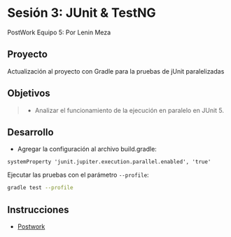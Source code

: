 # Sesión 3: JUnit & TestNG

PostWork Equipo 5: Por Lenin Meza

## Proyecto

Actualización al proyecto con Gradle para la pruebas de jUnit paralelizadas

## Objetivos

> - Analizar el funcionamiento de la ejecución en paralelo en JUnit 5.

## Desarrollo

- Agregar la configuración al archivo build.gradle:

```
systemProperty 'junit.jupiter.execution.parallel.enabled', 'true'
```

Ejecutar las pruebas con el parámetro `--profile`:

```bash
gradle test --profile
```

## Instrucciones

- [Postwork](https://github.com/beduExpert/Java-Testing-Santander-2022/tree/main/Sesion-03/Postwork)
